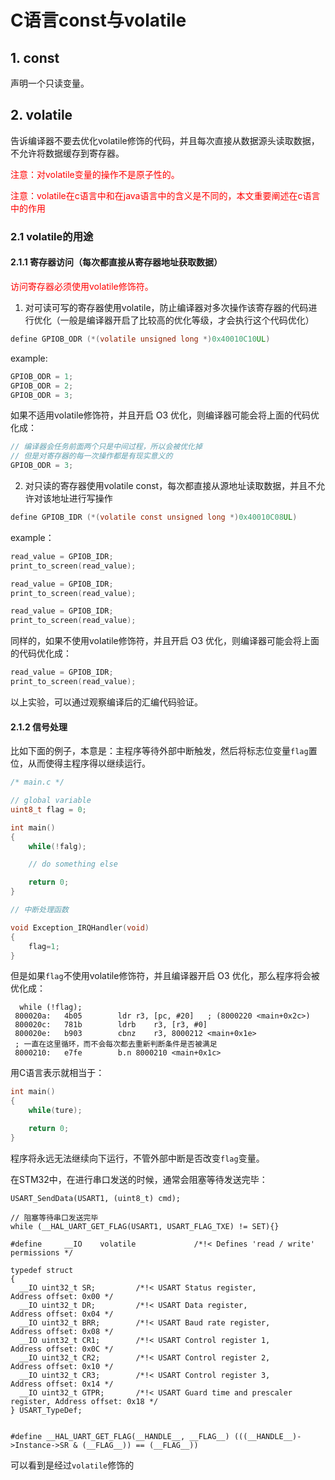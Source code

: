 # C语言const与volatile

## 1. const

声明一个只读变量。



## 2. volatile

告诉编译器不要去优化volatile修饰的代码，并且每次直接从数据源头读取数据，不允许将数据缓存到寄存器。

<font color="red">注意：对volatile变量的操作不是原子性的。</font>

<font color="red">注意：volatile在c语言中和在java语言中的含义是不同的，本文重要阐述在c语言中的作用</font>


### 2.1 volatile的用途

#### 2.1.1 寄存器访问（每次都直接从寄存器地址获取数据）

<font color="red">访问寄存器必须使用volatile修饰符。</font>

1. 对可读可写的寄存器使用volatile，防止编译器对多次操作该寄存器的代码进行优化（一般是编译器开启了比较高的优化等级，才会执行这个代码优化）

```c
define GPIOB_ODR (*(volatile unsigned long *)0x40010C10UL)
```

example:

```c
GPIOB_ODR = 1;
GPIOB_ODR = 2;
GPIOB_ODR = 3;
```
如果不适用volatile修饰符，并且开启 O3 优化，则编译器可能会将上面的代码优化成：

```c
// 编译器会任务前面两个只是中间过程，所以会被优化掉
// 但是对寄存器的每一次操作都是有现实意义的
GPIOB_ODR = 3;
```

2. 对只读的寄存器使用volatile const，每次都直接从源地址读取数据，并且不允许对该地址进行写操作

```c
define GPIOB_IDR (*(volatile const unsigned long *)0x40010C08UL)
```

example：

```c
read_value = GPIOB_IDR;
print_to_screen(read_value);

read_value = GPIOB_IDR;
print_to_screen(read_value);

read_value = GPIOB_IDR;
print_to_screen(read_value);
```

同样的，如果不使用volatile修饰符，并且开启 O3 优化，则编译器可能会将上面的代码优化成：

```c
read_value = GPIOB_IDR;
print_to_screen(read_value);
```

以上实验，可以通过观察编译后的汇编代码验证。


#### 2.1.2 信号处理

比如下面的例子，本意是：主程序等待外部中断触发，然后将标志位变量```flag```置位，从而使得主程序得以继续运行。

```c
/* main.c */

// global variable
uint8_t flag = 0;

int main()
{
    while(!falg);

    // do something else

    return 0;
}

```

```c
// 中断处理函数

void Exception_IRQHandler(void)
{
    flag=1;
}
```

但是如果```flag```不使用volatile修饰符，并且编译器开启 O3 优化，那么程序将会被优化成：

```
  while (!flag);
 800020a:	4b05      	ldr	r3, [pc, #20]	; (8000220 <main+0x2c>)
 800020c:	781b      	ldrb	r3, [r3, #0]
 800020e:	b903      	cbnz	r3, 8000212 <main+0x1e>
 ; 一直在这里循环，而不会每次都去重新判断条件是否被满足
 8000210:	e7fe      	b.n	8000210 <main+0x1c>    
```

用C语言表示就相当于：

```c
int main()
{
    while(ture);

    return 0;
}

```

程序将永远无法继续向下运行，不管外部中断是否改变```flag```变量。

在STM32中，在进行串口发送的时候，通常会阻塞等待发送完毕：

```
USART_SendData(USART1, (uint8_t) cmd);

// 阻塞等待串口发送完毕
while (__HAL_UART_GET_FLAG(USART1, USART_FLAG_TXE) != SET){}	
```

```
#define     __IO    volatile             /*!< Defines 'read / write' permissions */

typedef struct
{
  __IO uint32_t SR;         /*!< USART Status register,                   Address offset: 0x00 */
  __IO uint32_t DR;         /*!< USART Data register,                     Address offset: 0x04 */
  __IO uint32_t BRR;        /*!< USART Baud rate register,                Address offset: 0x08 */
  __IO uint32_t CR1;        /*!< USART Control register 1,                Address offset: 0x0C */
  __IO uint32_t CR2;        /*!< USART Control register 2,                Address offset: 0x10 */
  __IO uint32_t CR3;        /*!< USART Control register 3,                Address offset: 0x14 */
  __IO uint32_t GTPR;       /*!< USART Guard time and prescaler register, Address offset: 0x18 */
} USART_TypeDef;


#define __HAL_UART_GET_FLAG(__HANDLE__, __FLAG__) (((__HANDLE__)->Instance->SR & (__FLAG__)) == (__FLAG__))
```

可以看到是经过```volatile```修饰的